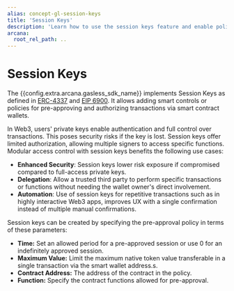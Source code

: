 ```yaml
---
alias: concept-gl-session-keys
title: 'Session Keys'
description: 'Learn how to use the session keys feature and enable policies to pre-approve smart contract wallet transactions within a specific period up to a certain value.'
arcana:
  root_rel_path: ..
---
```


# Session Keys

The {{config.extra.arcana.gasless_sdk_name}} implements Session Keys as defined in [ERC-4337](https://eips.ethereum.org/EIPS/eip-4337) and [EIP 6900](https://eips.ethereum.org/EIPS/eip-6900). It allows adding smart controls or policies for pre-approving and authorizing transactions via smart contract wallets.

In Web3, users' private keys enable authentication and full control over transactions. This poses security risks if the key is lost. Session keys offer limited authorization, allowing multiple signers to access specific functions. Modular access control with session keys benefits the following use cases:

* **Enhanced Security**: Session keys lower risk exposure if compromised compared to full-access private keys. 
* **Delegation**: Allow a trusted third party to perform specific transactions or functions without needing the wallet owner's direct involvement.
* **Automation**: Use of session keys for repetitive transactions such as in highly interactive Web3 apps, improves UX with a single confirmation instead of multiple manual confirmations.

Session keys can be created by specifying the pre-approval policy in terms of these parameters:

* **Time:** Set an allowed period for a pre-approved session or use 0 for an indefinitely approved session.
* **Maximum Value:** Limit the maximum native token value transferable in a single transaction via the smart wallet address.s.
* **Contract Address:** The address of the contract in the policy.
* **Function:** Specify the contract functions allowed for pre-approval.